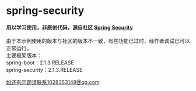 # spring-security
__用以学习使用，非原创代码，源自社区 [Spring Security](http://www.spring4all.com/article/428)__</br></br>
由于本示例使用的版本与社区的版本不一致，有些功能已过时，经作者调试已可以正常运行。</br>
主要框架版本：</br>
spring-boot：2.1.3.RELEASE</br>
spring-security：2.1.3.RELEASE</br>

如还有问题请联系1028353148@qq.com</br>
